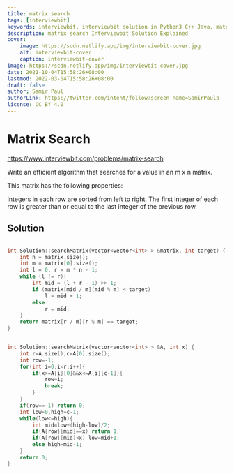 ```yaml
---
title: matrix search
tags: [interviewbit]
keywords: interviewbit, interviewbit solution in Python3 C++ Java, matrix search solution
description: matrix search Interviewbit Solution Explained
cover:
    image: https://scdn.netlify.app/img/interviewbit-cover.jpg
    alt: interviewbit-cover
    caption: interviewbit-cover
image: https://scdn.netlify.app/img/interviewbit-cover.jpg
date: 2021-10-04T15:58:26+08:00
lastmod: 2022-03-04T15:58:26+08:00
draft: false
author: Samir Paul
authorLink: https://twitter.com/intent/follow?screen_name=SamirPaulb
license: CC BY 4.0
---
```


# Matrix Search

https://www.interviewbit.com/problems/matrix-search


Write an efficient algorithm that searches for a value in an m x n matrix.

This matrix has the following properties:

Integers in each row are sorted from left to right.
The first integer of each row is greater than or equal to the last integer of the previous row.
## Solution

```cpp

int Solution::searchMatrix(vector<vector<int> > &matrix, int target) {
    int n = matrix.size();
    int m = matrix[0].size();
    int l = 0, r = m * n - 1;
    while (l != r){
        int mid = (l + r - 1) >> 1;
        if (matrix[mid / m][mid % m] < target)
            l = mid + 1;
        else 
            r = mid;
    }
    return matrix[r / m][r % m] == target;
}


int Solution::searchMatrix(vector<vector<int> > &A, int x) {
    int r=A.size(),c=A[0].size();
    int row=-1;
    for(int i=0;i<r;i++){
        if(x>=A[i][0]&&x<=A[i][c-1]){
            row=i;
            break;
        }
    }
    if(row==-1) return 0;
    int low=0,high=c-1;
    while(low<=high){
        int mid=low+(high-low)/2;
        if(A[row][mid]==x) return 1;
        if(A[row][mid]<x) low=mid+1;
        else high=mid-1;
    }
    return 0;
}

```